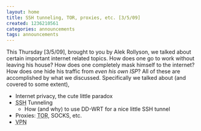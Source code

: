 ```yaml
---
layout: home
title: SSH tunneling, TOR, proxies, etc. [3/5/09]
created: 1236210561
categories: announcements
tags: announcements
---
```

This Thursday [3/5/09], brought to you by Alek Rollyson, we talked about certain important internet related topics. How does one go to work without leaving his house? How does one completely mask himself to the internet? How does one hide his traffic from _even his own ISP_? All of these are accomplished by what we discussed. Specifically we talked about (and covered to some extent),

*   Internet privacy, the cute little paradox
*   <abbr title="Secure Shell">SSH</abbr> Tunneling
    *   How (and why) to use DD-WRT for a nice little SSH tunnel
*   Proxies: <abbr title="The Onion Router">TOR</abbr>, SOCKS, etc.
*   <abbr title="Virtual Private Network">VPN</abbr>
